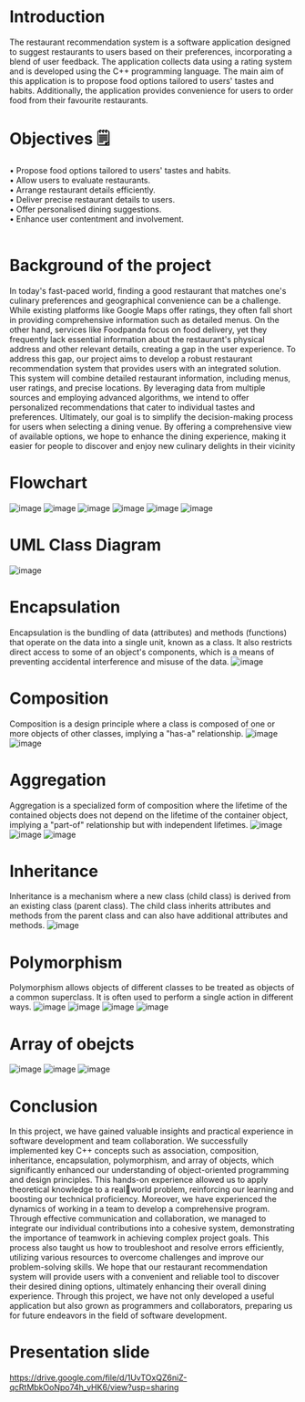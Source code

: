 

# Introduction
The restaurant recommendation system is a software application designed to suggest 
restaurants to users based on their preferences, incorporating a blend of user feedback. The 
application collects data using a rating system and is developed using the C++ programming 
language.
The main aim of this application is to propose food options tailored to users' tastes and 
habits. Additionally, the application provides convenience for users to order food from their 
favourite restaurants.

# Objectives 🗒️ 
• Propose food options tailored to users' tastes and habits. <br>
• Allow users to evaluate restaurants. <br>
• Arrange restaurant details efficiently. <br>
• Deliver precise restaurant details to users. <br>
• Offer personalised dining suggestions. <br>
• Enhance user contentment and involvement. <br> <br>

# Background of the project
In today's fast-paced world, finding a good restaurant that matches one's culinary 
preferences and geographical convenience can be a challenge. While existing platforms like 
Google Maps offer ratings, they often fall short in providing comprehensive information such 
as detailed menus. On the other hand, services like Foodpanda focus on food delivery, yet they 
frequently lack essential information about the restaurant's physical address and other relevant 
details, creating a gap in the user experience.
To address this gap, our project aims to develop a robust restaurant recommendation 
system that provides users with an integrated solution. This system will combine detailed 
restaurant information, including menus, user ratings, and precise locations. By leveraging data 
from multiple sources and employing advanced algorithms, we intend to offer personalized 
recommendations that cater to individual tastes and preferences.
Ultimately, our goal is to simplify the decision-making process for users when selecting 
a dining venue. By offering a comprehensive view of available options, we hope to enhance 
the dining experience, making it easier for people to discover and enjoy new culinary delights 
in their vicinity

# Flowchart 
![image](https://github.com/jjn7702/SECJ1023-PT2/assets/148403271/de81eefa-40f1-4488-9fd8-af1263b355ba)
![image](https://github.com/jjn7702/SECJ1023-PT2/assets/148403271/fb3e967f-79f7-40b5-84bd-65bf062fa153)
![image](https://github.com/jjn7702/SECJ1023-PT2/assets/148403271/69b8297d-9ee5-4f35-9428-c3146ae3ccf8)
![image](https://github.com/jjn7702/SECJ1023-PT2/assets/148403271/a2104081-6ea5-4607-bd56-230a835a6178)
![image](https://github.com/jjn7702/SECJ1023-PT2/assets/148403271/ed236bb7-b10b-449a-9280-848560df3733)
![image](https://github.com/jjn7702/SECJ1023-PT2/assets/148403271/9aeedbfc-c07d-462a-8978-bfdb34039c9f)



# UML Class Diagram
![image](https://github.com/jjn7702/SECJ1023-PT2/assets/148403271/40ecf4a4-13b4-4c09-bf42-8c51c65e32b8)


# Encapsulation
Encapsulation is the bundling of data (attributes) and methods (functions) that operate on the 
data into a single unit, known as a class. It also restricts direct access to some of an object's components, which is a means of preventing accidental interference and misuse of the data.
![image](https://github.com/jjn7702/SECJ1023-PT2/assets/148403271/e4e6ed98-80f1-4217-aa32-5e3d36bd818e)


# Composition
Composition is a design principle where a class is composed of one or more objects of other 
classes, implying a "has-a" relationship.
![image](https://github.com/jjn7702/SECJ1023-PT2/assets/148403271/4b85fdd8-60e5-4169-bbfb-7a33f77f83e3)
![image](https://github.com/jjn7702/SECJ1023-PT2/assets/148403271/7afc7810-951f-4f08-a8a6-a6a87e4a0d41)


# Aggregation
Aggregation is a specialized form of composition where the lifetime of the contained objects 
does not depend on the lifetime of the container object, implying a "part-of" relationship but 
with independent lifetimes.
![image](https://github.com/jjn7702/SECJ1023-PT2/assets/148403271/5f1ac22a-f06b-4912-8675-8c10ff00fa4d)
![image](https://github.com/jjn7702/SECJ1023-PT2/assets/148403271/0be46de9-4ce2-49cf-ae5c-1ade5fa72a39)
![image](https://github.com/jjn7702/SECJ1023-PT2/assets/148403271/6b7db99c-9108-4e5b-9f55-0297afb0240f)

# Inheritance 
Inheritance is a mechanism where a new class (child class) is derived from an existing class 
(parent class). The child class inherits attributes and methods from the parent class and can also have additional attributes and methods.
![image](https://github.com/jjn7702/SECJ1023-PT2/assets/148403271/45c48f7b-c6d8-47ee-9271-f0fbd2a530ed)

# Polymorphism
Polymorphism allows objects of different classes to be treated as objects of a common 
superclass. It is often used to perform a single action in different ways.
![image](https://github.com/jjn7702/SECJ1023-PT2/assets/148403271/78b01949-0268-4b18-b4ea-4819f05b881c)
![image](https://github.com/jjn7702/SECJ1023-PT2/assets/148403271/2511b443-1751-470d-8d83-5f652f92f107)
![image](https://github.com/jjn7702/SECJ1023-PT2/assets/148403271/499491d3-a105-4918-9fac-46d827e26d9f)
![image](https://github.com/jjn7702/SECJ1023-PT2/assets/148403271/0c5f8cc1-3194-4cef-9188-7cdd6d7bd3b5)

# Array of obejcts
![image](https://github.com/jjn7702/SECJ1023-PT2/assets/148403271/ed74a410-34e0-43c0-9a66-be3000d865cc)
![image](https://github.com/jjn7702/SECJ1023-PT2/assets/148403271/4c197085-d66a-44c9-8070-9e96066594e9)
![image](https://github.com/jjn7702/SECJ1023-PT2/assets/148403271/36be1841-b12a-4e40-872e-568949bb43b0)

# Conclusion
In this project, we have gained valuable insights and practical experience in software 
development and team collaboration. We successfully implemented key C++ concepts such 
as association, composition, inheritance, encapsulation, polymorphism, and array of objects, 
which significantly enhanced our understanding of object-oriented programming and design 
principles. This hands-on experience allowed us to apply theoretical knowledge to a realworld problem, reinforcing our learning and boosting our technical proficiency.
Moreover, we have experienced the dynamics of working in a team to develop a 
comprehensive program. Through effective communication and collaboration, we managed 
to integrate our individual contributions into a cohesive system, demonstrating the 
importance of teamwork in achieving complex project goals. This process also taught us how 
to troubleshoot and resolve errors efficiently, utilizing various resources to overcome 
challenges and improve our problem-solving skills.
We hope that our restaurant recommendation system will provide users with a 
convenient and reliable tool to discover their desired dining options, ultimately enhancing 
their overall dining experience. Through this project, we have not only developed a useful 
application but also grown as programmers and collaborators, preparing us for future 
endeavors in the field of software development.


# Presentation slide
https://drive.google.com/file/d/1UvTOxQZ6niZ-qcRtMbkOoNpo74h_vHK6/view?usp=sharing
